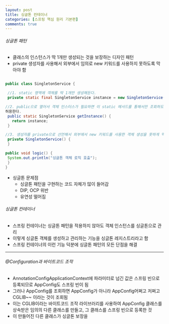 ```yaml
---
layout: post
title: 싱글톤 컨테이너
categories: [스프링 핵심 원리 기본편]
comments: true
---
```


###### 싱글톤 패턴
- 클래스의 인스턴스가 딱 1개만 생성되는 것을 보장하는 디자인 패턴
- private 생성자를 사용해서 외부에서 임의로 new 키워드를 사용하지 못하도록 막아야 함

``` java

public class SingletonService {

 //1. static 영역에 객체를 딱 1개만 생성해둔다.
 private static final SingletonService instance = new SingletonService();

//2. public으로 열어서 객체 인스터스가 필요하면 이 static 메서드를 통해서만 조회하도록
허용한다.
 public static SingletonService getInstance() {
   return instance;
 }

//3. 생성자를 private으로 선언해서 외부에서 new 키워드를 사용한 객체 생성을 못하게 막는다.
 private SingletonService() {
 }

public void logic() {
 System.out.println("싱글톤 객체 로직 호출");
 }
}

```

- 싱글톤 문제점
  - 싱글톤 패턴을 구현하는 코드 자체가 많이 들어감
  - DIP, OCP 위반
  - 유연성 떨어짐



###### 싱글톤 컨테이너
- 스프링 컨테이너는 싱글톤 패턴을 적용하지 않아도 객체 인스턴스를 싱글톤으로 관리
- 이렇게 싱글톤 객체를 생성하고 관리하는 기능을 싱글톤 레지스트리라고 함
- 스프링 컨테이너의 이런 기능 덕분에 싱글톤 패턴의 모든 단점을 해결


-------


###### @Configuration과 바이트코드 조작
- AnnotationConfigApplicationContext에 파라미터로 넘긴 값은 스프링 빈으로 등록되므로 AppConfig도 스프링 빈이 됨
- 그러나 AppConfig를 조회하면 AppConfig가 아니라 AppConfig어쩌고 저쩌고 CGLIB~~ 이라는 것이 조회됨
- 이는 CGLIB이라는 바이트코드 조작 라이브러리를 사용하여 AppConfig 클래스를 상속받은 임의의 다른 클래스를 만들고, 그 클래스를 스프링 빈으로 등록한 것
- 이 만들어진 다른 클래스가 싱글톤 보장을 
